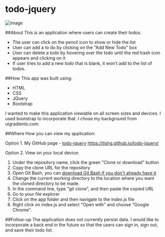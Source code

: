 # todo-jquery

![image](https://user-images.githubusercontent.com/38973991/48472680-62aa5c80-e7bc-11e8-84d6-ea408b8f3ef3.png)

##About
This is an application where users can create their todos. 
* The user can click on the pencil icon to show or hide the list
* User can add a to do by clicking on the "Add New Todo" box
* User can delete a todo by hovering over the todo until the red trash icon appears and clicking on it
* If user tries to add a new todo that is blank, it won't add to the list of todos.

##How
This app was built using:
* HTML
* CSS
* JQuery
* Bootstrap

I wanted to make this application viewable on all screen sizes and devices. I used bootstrap to incorporate that. I chose my background from uigradients.com.

##Where
How you can view my application:

Option 1. 
My GitHub page - [todo-jquery](https://tishg.github.io/todo-jquery/) https://tishg.github.io/todo-jquery/

Option 2. 
View on your local device:
1. Under the repository name, click the green "Clone or download" button
2. Copy the clone URL for the repository
3. Open Git Bash, you can [download Git Bash if you don't already have it](https://git-scm.com/downloads)
4. Change the current working directory to the location where you want the cloned directory to be made.
5. In the command line, type "git clone", and then paste the copied URL
6. Go to your file explorer
7. Click on the app folder and then navigate to the index.js file 
8. Right click on index.js and select "Open with" and choose "Google Chrome".

##Follow-up
The application does not currently persist data. I would like to incorporate a back end in the future so that the users can sign in, sign out, and save their todo list.
